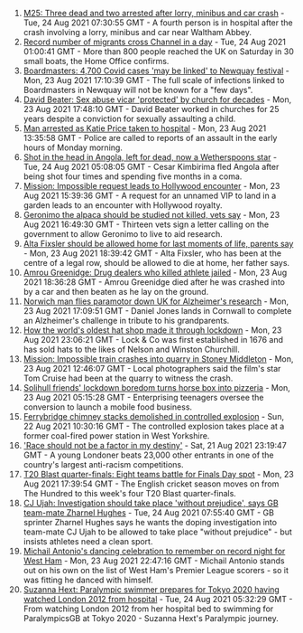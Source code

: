 1. [M25: Three dead and two arrested after lorry, minibus and car crash](https://www.bbc.co.uk/news/uk-england-essex-58312144) - Tue, 24 Aug 2021 07:30:55 GMT - A fourth person is in hospital after the crash involving a lorry, minibus and car near Waltham Abbey.
2. [Record number of migrants cross Channel in a day](https://www.bbc.co.uk/news/uk-58312630) - Tue, 24 Aug 2021 01:00:41 GMT - More than 800 people reached the UK on Saturday in 30 small boats, the Home Office confirms.
3. [Boardmasters: 4,700 Covid cases 'may be linked' to Newquay festival](https://www.bbc.co.uk/news/uk-england-cornwall-58309660) - Mon, 23 Aug 2021 17:10:39 GMT - The full scale of infections linked to Boardmasters in Newquay will not be known for a "few days".
4. [David Beater: Sex abuse vicar 'protected' by church for decades](https://www.bbc.co.uk/news/uk-england-kent-58258147) - Mon, 23 Aug 2021 17:48:10 GMT - David Beater worked in churches for 25 years despite a conviction for sexually assaulting a child.
5. [Man arrested as Katie Price taken to hospital](https://www.bbc.co.uk/news/uk-england-essex-58257403) - Mon, 23 Aug 2021 13:35:58 GMT - Police are called to reports of an assault in the early hours of Monday morning.
6. [Shot in the head in Angola, left for dead, now a Wetherspoons star](https://www.bbc.co.uk/news/uk-58266180) - Tue, 24 Aug 2021 05:08:05 GMT - Cesar Kimbirima fled Angola after being shot four times and spending five months in a coma.
7. [Mission: Impossible request leads to Hollywood encounter](https://www.bbc.co.uk/news/uk-england-birmingham-58305506) - Mon, 23 Aug 2021 15:39:36 GMT - A request for an unnamed VIP to land in a garden leads to an encounter with Hollywood royalty.
8. [Geronimo the alpaca should be studied not killed, vets say](https://www.bbc.co.uk/news/uk-england-bristol-58309557) - Mon, 23 Aug 2021 16:49:30 GMT - Thirteen vets sign a letter calling on the government to allow Geronimo to live to aid research.
9. [Alta Fixsler should be allowed home for last moments of life, parents say](https://www.bbc.co.uk/news/uk-england-manchester-58305867) - Mon, 23 Aug 2021 18:39:42 GMT - Alta Fixsler, who has been at the centre of a legal row, should be allowed to die at home, her father says.
10. [Amrou Greenidge: Drug dealers who killed athlete jailed](https://www.bbc.co.uk/news/uk-england-london-58307558) - Mon, 23 Aug 2021 18:36:28 GMT - Amrou Greenidge died after he was crashed into by a car and then beaten as he lay on the ground.
11. [Norwich man flies paramotor down UK for Alzheimer's research](https://www.bbc.co.uk/news/uk-england-norfolk-58304512) - Mon, 23 Aug 2021 17:09:51 GMT - Daniel Jones lands in Cornwall to complete an Alzheimer's challenge in tribute to his grandparents.
12. [How the world's oldest hat shop made it through lockdown](https://www.bbc.co.uk/news/uk-england-london-58307552) - Mon, 23 Aug 2021 23:06:21 GMT - Lock & Co was first established in 1676 and has sold hats to the likes of Nelson and Winston Churchill.
13. [Mission: Impossible train crashes into quarry in Stoney Middleton](https://www.bbc.co.uk/news/uk-england-derbyshire-58307832) - Mon, 23 Aug 2021 12:46:07 GMT - Local photographers said the film's star Tom Cruise had been at the quarry to witness the crash.
14. [Solihull friends' lockdown boredom turns horse box into pizzeria](https://www.bbc.co.uk/news/uk-england-birmingham-58283884) - Mon, 23 Aug 2021 05:15:28 GMT - Enterprising teenagers oversee the conversion to launch a mobile food business.
15. [Ferrybridge chimney stacks demolished in controlled explosion](https://www.bbc.co.uk/news/uk-england-leeds-58297602) - Sun, 22 Aug 2021 10:30:16 GMT - The controlled explosion takes place at a former coal-fired power station in West Yorkshire.
16. ['Race should not be a factor in my destiny'](https://www.bbc.co.uk/news/uk-england-london-58283709) - Sat, 21 Aug 2021 23:19:47 GMT - A young Londoner beats 23,000 other entrants in one of the country's largest anti-racism competitions.
17. [T20 Blast quarter-finals: Eight teams battle for Finals Day spot](https://www.bbc.co.uk/sport/cricket/58283420) - Mon, 23 Aug 2021 17:39:54 GMT - The English cricket season moves on from The Hundred to this week's four T20 Blast quarter-finals.
18. [CJ Ujah: Investigation should take place 'without prejudice', says GB team-mate Zharnel Hughes](https://www.bbc.co.uk/sport/athletics/58315272) - Tue, 24 Aug 2021 07:55:40 GMT - GB sprinter Zharnel Hughes says he wants the doping investigation into team-mate CJ Ujah to be allowed to take place "without prejudice" - but insists athletes need a clean sport.
19. [Michail Antonio's dancing celebration to remember on record night for West Ham](https://www.bbc.co.uk/sport/football/58312266) - Mon, 23 Aug 2021 22:47:16 GMT - Michail Antonio stands out on his own on the list of West Ham's Premier League scorers - so it was fitting he danced with himself.
20. [Suzanna Hext: Paralympic swimmer prepares for Tokyo 2020 having watched London 2012 from hospital](https://www.bbc.co.uk/sport/disability-sport/58187268) - Tue, 24 Aug 2021 05:32:29 GMT - From watching London 2012 from her hospital bed to swimming for ParalympicsGB at Tokyo 2020 - Suzanna Hext's Paralympic journey.
